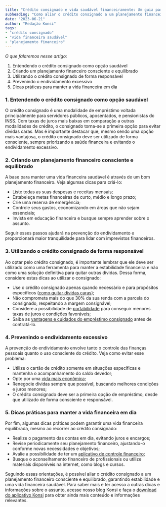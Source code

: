 ```yaml
---
title: "Crédito consignado e vida saudável financeiramente: Um guia para servidores públicos"
subheading: "Como aliar o crédito consignado a um planejamento financeiro equilibrado e consciente"
date: "2023-06-21"
author: "Redação Konsi"
tags:
- "crédito consignado"
- "vida financeira saudável"
- "planejamento financeiro"
---
```


_O que falaremos nesse artigo:_
1. Entendendo o crédito consignado como opção saudável
2. Criando um planejamento financeiro consciente e equilibrado
3. Utilizando o crédito consignado de forma responsável
4. Prevenindo o endividamento excessivo
5. Dicas práticas para manter a vida financeira em dia

### 1. Entendendo o crédito consignado como opção saudável

O crédito consignado é uma modalidade de empréstimo voltada principalmente para servidores públicos, aposentados, e pensionistas do INSS. Com taxas de juros mais baixas em comparação a outras modalidades de crédito, o consignado torna-se a primeira opção para evitar dívidas caras. Mas é importante destacar que, mesmo sendo uma opção mais vantajosa, o crédito consignado deve ser utilizado de forma consciente, sempre priorizando a saúde financeira e evitando o endividamento excessivo.

### 2. Criando um planejamento financeiro consciente e equilibrado

A base para manter uma vida financeira saudável é através de um bom planejamento financeiro. Veja algumas dicas para criá-lo:

- Liste todas as suas despesas e receitas mensais;
- Estabeleça metas financeiras de curto, médio e longo prazo;
- Crie uma reserva de emergência;
- Controle seus gastos, economizando em áreas que não sejam essenciais;
- Invista em educação financeira e busque sempre aprender sobre o assunto.

Seguir esses passos ajudará na prevenção do endividamento e proporcionará maior tranquilidade para lidar com imprevistos financeiros.

### 3. Utilizando o crédito consignado de forma responsável

Ao optar pelo crédito consignado, é importante lembrar que ele deve ser utilizado como uma ferramenta para manter a estabilidade financeira e não como uma solução definitiva para quitar outras dívidas. Dessa forma, considere estas dicas ao utilizar o consignado:

- Use o crédito consignado apenas quando necessário e para propósitos específicos ([como quitar dívidas caras](/como-usar-o-crdito-consignado-para-quitar-dvidas-caras));
- Não comprometa mais do que 30% da sua renda com a parcela do consignado, respeitando a margem consignável;
- Considere a possibilidade de [portabilidade](/como-fazer-a-portabilidade-de-crdito-consignado-passo-a-passo) para conseguir menores taxas de juros e condições favoráveis;
- Saiba as [vantagens e cuidados do empréstimo consignado](/cuidados-ao-usar-o-crdito-consignado-prevenindo-o-superendividamento) antes de contratá-lo.

### 4. Prevenindo o endividamento excessivo

A prevenção do endividamento envolve tanto o controle das finanças pessoais quanto o uso consciente do crédito. Veja como evitar esse problema:

- Utilize o cartão de crédito somente em situações específicas e mantenha o acompanhamento do saldo devedor;
- Opte por uma [vida mais econômica](/como-economizar-dinheiro-na-pratica-com-dicas-simples);
- Renegocie dívidas sempre que possível, buscando melhores condições e juros menores;
- O crédito consignado deve ser a primeira opção de empréstimo, desde que utilizado de forma consciente e responsável.

### 5. Dicas práticas para manter a vida financeira em dia

Por fim, algumas dicas práticas podem garantir uma vida financeira equilibrada, mesmo ao recorrer ao crédito consignado:

- Realize o pagamento das contas em dia, evitando juros e encargos;
- Revise periodicamente seu planejamento financeiro, ajustando-o conforme novas necessidades e objetivos;
- Avalie a possibilidade de ter um [aplicativo de controle financeiro](/aplicativo-de-controle-financeiro-confira-otimas-opcoes);
- Busque o aconselhamento financeiro de profissionais ou utilize materiais disponíveis na internet, como blogs e cursos.

Seguindo essas orientações, é possível aliar o crédito consignado a um planejamento financeiro consciente e equilibrado, garantindo estabilidade e uma vida financeira saudável. Para saber mais e ter acesso a outras dicas e informações sobre o assunto, acesse nosso blog Konsi e faça o [download do aplicativo Konsi](https://konsi.com.br/download) para obter ainda mais conteúdo e informações relevantes.